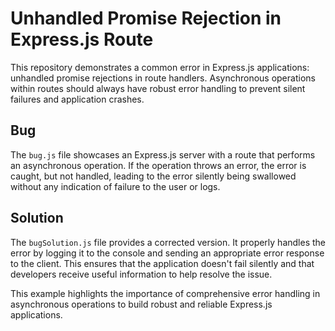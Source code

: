 # Unhandled Promise Rejection in Express.js Route

This repository demonstrates a common error in Express.js applications: unhandled promise rejections in route handlers.  Asynchronous operations within routes should always have robust error handling to prevent silent failures and application crashes.

## Bug

The `bug.js` file showcases an Express.js server with a route that performs an asynchronous operation. If the operation throws an error, the error is caught, but not handled, leading to the error silently being swallowed without any indication of failure to the user or logs.

## Solution

The `bugSolution.js` file provides a corrected version.  It properly handles the error by logging it to the console and sending an appropriate error response to the client.  This ensures that the application doesn't fail silently and that developers receive useful information to help resolve the issue.

This example highlights the importance of comprehensive error handling in asynchronous operations to build robust and reliable Express.js applications.